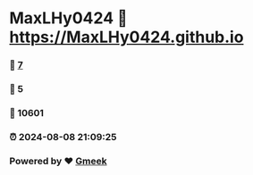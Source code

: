 # MaxLHy0424 :link: https://MaxLHy0424.github.io 
### :page_facing_up: [7](https://MaxLHy0424.github.io/tag.html) 
### :speech_balloon: 5 
### :hibiscus: 10601 
### :alarm_clock: 2024-08-08 21:09:25 
### Powered by :heart: [Gmeek](https://github.com/Meekdai/Gmeek)
